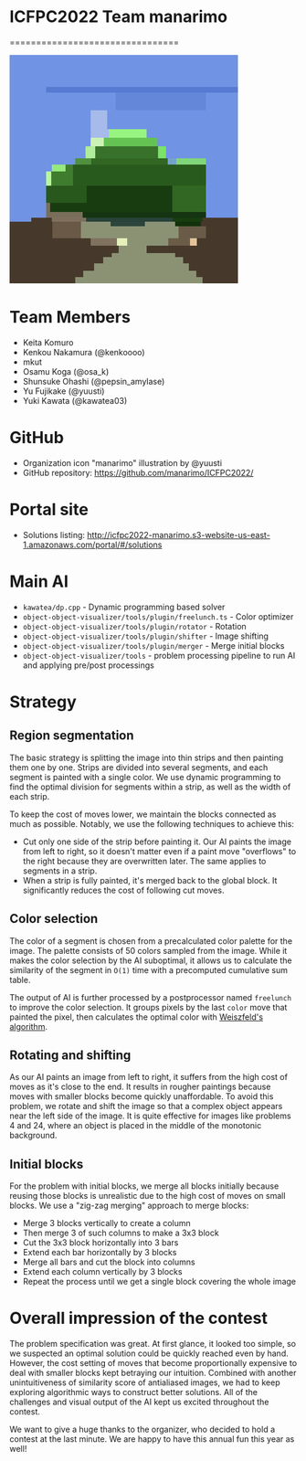 # ICFPC2022 Team manarimo
================================

![](output/keitak-climbing-high-last-20-mins/ex1-manarimo.png)

# Team Members
* Keita Komuro
* Kenkou Nakamura (@kenkoooo)
* mkut
* Osamu Koga (@osa_k)
* Shunsuke Ohashi (@pepsin_amylase)
* Yu Fujikake (@yuusti)
* Yuki Kawata (@kawatea03)

# GitHub
* Organization icon "manarimo" illustration by @yuusti
* GitHub repository: https://github.com/manarimo/ICFPC2022/

# Portal site
* Solutions listing: http://icfpc2022-manarimo.s3-website-us-east-1.amazonaws.com/portal/#/solutions

# Main AI
* `kawatea/dp.cpp` - Dynamic programming based solver
* `object-object-visualizer/tools/plugin/freelunch.ts` - Color optimizer
* `object-object-visualizer/tools/plugin/rotator` - Rotation
* `object-object-visualizer/tools/plugin/shifter` - Image shifting
* `object-object-visualizer/tools/plugin/merger` - Merge initial blocks
* `object-object-visualizer/tools` - problem processing pipeline to run AI and applying pre/post processings


# Strategy
## Region segmentation
The basic strategy is splitting the image into thin strips and then painting them one by one. Strips are divided into
several segments, and each segment is painted with a single color. We use dynamic programming to find the optimal division
for segments within a strip, as well as the width of each strip.

To keep the cost of moves lower, we maintain the blocks connected as much as possible. Notably, we use the following techniques to achieve this:

* Cut only one side of the strip before painting it. Our AI paints the image from left to right, so it doesn't matter even if a paint move "overflows" to the right because they are overwritten later. The same applies to segments in a strip.
* When a strip is fully painted, it's merged back to the global block. It significantly reduces the cost of following cut moves.

## Color selection
The color of a segment is chosen from a precalculated color palette for the image. The palette consists of 50 colors sampled from the image.
While it makes the color selection by the AI suboptimal, it allows us to calculate the similarity of the segment in `O(1)` time with a precomputed cumulative sum table.

The output of AI is further processed by a postprocessor named `freelunch` to improve the color selection.
It groups pixels by the last `color` move that painted the pixel, then calculates the optimal color with
[Weiszfeld's algorithm](https://stackoverflow.com/questions/57277247/the-point-that-minimizes-the-sum-of-euclidean-distances-to-a-set-of-n-points).

## Rotating and shifting
As our AI paints an image from left to right, it suffers from the high cost of moves as it's close to the end. It results in rougher paintings because moves with smaller blocks become quickly unaffordable.
To avoid this problem, we rotate and shift the image so that a complex object appears near the left side of the image.
It is quite effective for images like problems 4 and 24, where an object is placed in the middle of the monotonic background.

## Initial blocks
For the problem with initial blocks, we merge all blocks initially because reusing those blocks is unrealistic due to the high cost of moves on small blocks.
We use a "zig-zag merging" approach to merge blocks:

* Merge 3 blocks vertically to create a column
* Then merge 3 of such columns to make a 3x3 block
* Cut the 3x3 block horizontally into 3 bars
* Extend each bar horizontally by 3 blocks
* Merge all bars and cut the block into columns
* Extend each column vertically by 3 blocks
* Repeat the process until we get a single block covering the whole image

# Overall impression of the contest
The problem specification was great. At first glance, it looked too simple, so we suspected an optimal solution could be quickly reached even by hand.
However, the cost setting of moves that become proportionally expensive to deal with smaller blocks kept betraying our intuition.
Combined with another unintuitiveness of similarity score of antialiased images, we had to keep exploring algorithmic ways to construct better solutions.
All of the challenges and visual output of the AI kept us excited throughout the contest.

We want to give a huge thanks to the organizer, who decided to hold a contest at the last minute.
We are happy to have this annual fun this year as well!